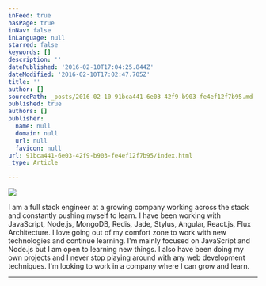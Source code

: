 ```yaml
---
inFeed: true
hasPage: true
inNav: false
inLanguage: null
starred: false
keywords: []
description: ''
datePublished: '2016-02-10T17:04:25.844Z'
dateModified: '2016-02-10T17:02:47.705Z'
title: ''
author: []
sourcePath: _posts/2016-02-10-91bca441-6e03-42f9-b903-fe4ef12f7b95.md
published: true
authors: []
publisher:
  name: null
  domain: null
  url: null
  favicon: null
url: 91bca441-6e03-42f9-b903-fe4ef12f7b95/index.html
_type: Article

---
```

![](https://the-grid-user-content.s3-us-west-2.amazonaws.com/f3c2d713-9a8a-4ddb-bbb2-cb4bbf1f8077.jpg)

I am a full stack engineer at a growing company working across the stack and constantly pushing myself to learn. I have been working with JavaScript, Node.js, MongoDB, Redis, Jade, Stylus, Angular, React.js, Flux Architecture. I love going out of my comfort zone to work with new technologies and continue learning. I'm mainly focused on JavaScript and Node.js but I am open to learning new things. I also have been doing my own projects and I never stop playing around with any web development techniques. I'm looking to work in a company where I can grow and learn.

****